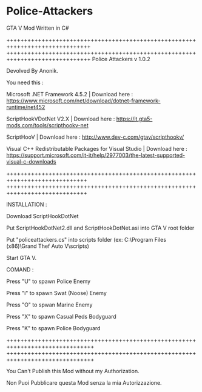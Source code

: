 # Police-Attackers
GTA V Mod Written in C#

++++++++++++++++++++++++++++++++++++++++++++++++++++++++++++++++++++++++++++++
++++++++++++++++++++++++++++++++++++++++++++++++++++++++++++++++++++++++++++++
Police Attackers v 1.0.2

Devolved By Anonik.

You need this :

Microsoft .NET Framework 4.5.2 | Download here : https://www.microsoft.com/net/download/dotnet-framework-runtime/net452

ScriptHookVDotNet V2.X | Download here : https://it.gta5-mods.com/tools/scripthookv-net

ScriptHooV | Download here : http://www.dev-c.com/gtav/scripthookv/

Visual C++ Redistributable Packages for Visual Studio | Download here : https://support.microsoft.com/it-it/help/2977003/the-latest-supported-visual-c-downloads

+++++++++++++++++++++++++++++++++++++++++++++++++++++++++++++++++++++++++++++
+++++++++++++++++++++++++++++++++++++++++++++++++++++++++++++++++++++++++++++

INSTALLATION :

Download ScriptHookDotNet

Put ScriptHookDotNet2.dll and ScriptHookDotNet.asi into GTA V root folder

Put "policeattackers.cs" into scripts folder (ex: C:\Program Files (x86)\Grand Thef Auto V\scripts\)

Start GTA V.

COMAND :

Press "U" to spawn Police Enemy

Press "i" to spawn Swat (Noose) Enemy

Press "O" to spwan Marine Enemy

Press "X" to spawn Casual Peds Bodyguard 

Press "K" to spawn Police Bodyguard

+++++++++++++++++++++++++++++++++++++++++++++++++++++++++++++++++++++++++++++++
+++++++++++++++++++++++++++++++++++++++++++++++++++++++++++++++++++++++++++++++

You Can't Publish this Mod without my Authorization.

Non Puoi Pubblicare questa Mod senza la mia Autorizzazione.
